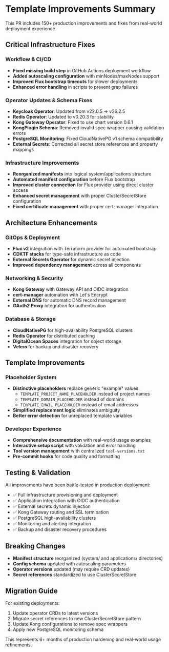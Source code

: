 # Template Improvements Summary

This PR includes 150+ production improvements and fixes from real-world deployment experience.

## Critical Infrastructure Fixes

### Workflow & CI/CD
- **Fixed missing build step** in GitHub Actions deployment workflow
- **Added autoscaling configuration** with minNodes/maxNodes support  
- **Improved Flux bootstrap timeouts** for slower deployments
- **Enhanced error handling** in scripts to prevent grep failures

### Operator Updates & Schema Fixes
- **Keycloak Operator**: Updated from v22.0.5 → v26.2.5
- **Redis Operator**: Updated to v0.20.3 for stability
- **Kong Gateway Operator**: Fixed to use chart version 0.6.1
- **KongPlugin Schema**: Removed invalid spec wrapper causing validation errors
- **PostgreSQL Monitoring**: Fixed CloudNativePG v1 schema compatibility
- **External Secrets**: Corrected all secret store references and property mappings

### Infrastructure Improvements  
- **Reorganized manifests** into logical system/applications structure
- **Automated manifest configuration** before Flux bootstrap
- **Improved cluster connection** for Flux provider using direct cluster access
- **Enhanced secret management** with proper ClusterSecretStore configuration
- **Fixed certificate management** with proper cert-manager integration

## Architecture Enhancements

### GitOps & Deployment
- **Flux v2** integration with Terraform provider for automated bootstrap
- **CDKTF stacks** for type-safe infrastructure as code
- **External Secrets Operator** for dynamic secret injection
- **Improved dependency management** across all components

### Networking & Security
- **Kong Gateway** with Gateway API and OIDC integration
- **cert-manager** automation with Let's Encrypt
- **External DNS** for automatic DNS record management
- **OAuth2 Proxy** integration for authentication

### Database & Storage
- **CloudNativePG** for high-availability PostgreSQL clusters
- **Redis Operator** for distributed caching
- **DigitalOcean Spaces** integration for object storage
- **Velero** for backup and disaster recovery

## Template Improvements

### Placeholder System
- **Distinctive placeholders** replace generic "example" values:
  - `TEMPLATE_PROJECT_NAME_PLACEHOLDER` instead of project names
  - `TEMPLATE_DOMAIN_PLACEHOLDER` instead of domains  
  - `TEMPLATE_EMAIL_PLACEHOLDER` instead of email addresses
- **Simplified replacement logic** eliminates ambiguity
- **Better error detection** for unreplaced template variables

### Developer Experience
- **Comprehensive documentation** with real-world usage examples
- **Interactive setup script** with validation and error handling
- **Tool version management** with centralized `tool-versions.txt`
- **Pre-commit hooks** for code quality and formatting

## Testing & Validation

All improvements have been battle-tested in production deployment:
- ✅ Full infrastructure provisioning and deployment
- ✅ Application integration with OIDC authentication
- ✅ External secrets dynamic injection
- ✅ Kong Gateway routing and SSL termination
- ✅ PostgreSQL high-availability clusters
- ✅ Monitoring and alerting integration
- ✅ Backup and disaster recovery procedures

## Breaking Changes

- **Manifest structure** reorganized (system/ and applications/ directories)
- **Config schema** updated with autoscaling parameters
- **Operator versions** updated (may require CRD updates)
- **Secret references** standardized to use ClusterSecretStore

## Migration Guide

For existing deployments:
1. Update operator CRDs to latest versions
2. Migrate secret references to new ClusterSecretStore pattern  
3. Update Kong configurations to remove spec wrappers
4. Apply new PostgreSQL monitoring schema

This represents 6+ months of production hardening and real-world usage refinements.
